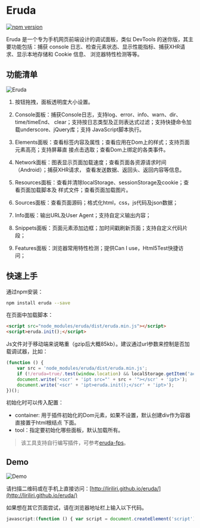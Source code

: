 # Eruda

[![npm version](https://badge.fury.io/js/eruda.svg)](https://badge.fury.io/js/eruda) 

Eruda 是一个专为手机网页前端设计的调试面板，类似 DevTools 的迷你版，其主要功能包括：捕获
 console 日志、检查元素状态、显示性能指标、捕获XHR请求、显示本地存储和 Cookie 信息、
浏览器特性检测等等。

## 功能清单

![Eruda](http://7xn2zy.com1.z0.glb.clouddn.com/eruda_screenshot3.jpg)

1. 按钮拖拽，面板透明度大小设置。

2. Console面板：捕获Console日志，支持log、error、info、warn、dir、time/timeEnd、
clear；支持按日志类型及正则表达式过滤；支持快捷命令加载underscore、jQuery库；支持
JavaScript脚本执行。

3. Elements面板：查看标签内容及属性；查看应用在Dom上的样式；支持页面元素高亮；支持屏幕直
接点击选取；查看Dom上绑定的各类事件。

4. Network面板：图表显示页面加载速度；查看页面各资源请求时间（Android）；捕获XHR请求，
查看发送数据、返回头、返回内容等信息。

5. Resources面板：查看并清除localStorage、sessionStorage及cookie；查看页面加载脚本及
样式文件；查看页面加载图片。

6. Sources面板：查看页面源码；格式化html，css，js代码及json数据；

7. Info面板：输出URL及User Agent；支持自定义输出内容；

8. Snippets面板：页面元素添加边框；加时间戳刷新页面；支持自定义代码片段；

9. Features面板：浏览器常用特性检测；提供Can I use，Html5Test快捷访问；

## 快速上手

通过npm安装：

```bash
npm install eruda --save
```

在页面中加载脚本：

```html
<script src="node_modules/eruda/dist/eruda.min.js"></script>
<script>eruda.init();</script>
```

Js文件对于移动端来说略重（gzip后大概85kb）。建议通过url参数来控制是否加载调试器，比如：

```javascript
(function () {
    var src = 'node_modules/eruda/dist/eruda.min.js';
    if (!/eruda=true/.test(window.location) && localStorage.getItem('active-eruda') != 'true') return;
    document.write('<scr' + 'ipt src="' + src + '"></scr' + 'ipt>');
    document.write('<scr' + 'ipt>eruda.init();</scr' + 'ipt>');
})();
```

初始化时可以传入配置：
* container: 用于插件初始化的Dom元素，如果不设置，默认创建div作为容器直接置于html根结点
下面。
* tool：指定要初始化哪些面板，默认加载所有。

> 该工具支持自行编写插件，可参考[eruda-fps](https://github.com/liriliri/eruda-fps)。

## Demo

![Demo](http://7xn2zy.com1.z0.glb.clouddn.com/eruda_qrcode2.png)

请扫描二维码或在手机上直接访问：[http://liriliri.github.io/eruda/](http://liriliri.github.io/eruda/)

如果想在其它页面尝试，请在浏览器地址栏上输入以下代码。

```javascript
javascript:(function () { var script = document.createElement('script'); script.src="//liriliri.github.io/eruda/eruda.min.js"; document.body.appendChild(script); script.onload = function () { eruda.init() } })();
```
